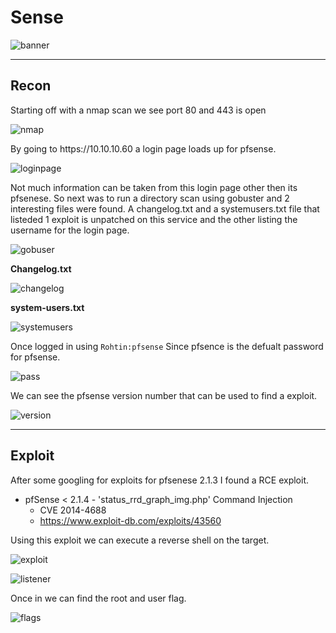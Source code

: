 <h1>Sense</h1>

![banner](https://imgur.com/MgzNLdR.png)

<hr></hr>

<h2>Recon</h2>

<p>Starting off with a nmap scan we see port 80 and 443 is open</p>

![nmap](https://imgur.com/v1e7F8o.png)


<p>By going to https://10.10.10.60 a login page loads up for pfsense.</p>

![loginpage](https://imgur.com/XMDZiMD.png)

Not much information can be taken from this login page other then its pfsenese.
So next was to run a directory scan using gobuster and 2 interesting files were found. A changelog.txt and a systemusers.txt file that listeded 1 exploit is unpatched on this service and the other listing the username for the login page.

![gobuser](https://imgur.com/kvFO8T8.png)

<b>Changelog.txt</b>

![changelog](https://imgur.com/YwC1qi6.png)

<b>system-users.txt</b>

![systemusers](https://imgur.com/KzHy2RF.png)

Once logged in using <code>Rohtin:pfsense</code>
Since pfsence is the defualt password for pfsense.

![pass](https://imgur.com/6PSIo6A.png)

We can see the pfsense version number that can be used to find a exploit. 

![version](https://imgur.com/HmMH8ov.png)

<hr></hr>

<h2>Exploit</h2>

After some googling for exploits for pfsenese 2.1.3 I found a RCE exploit.

- pfSense < 2.1.4 - 'status_rrd_graph_img.php' Command Injection
    - CVE 2014-4688
    - https://www.exploit-db.com/exploits/43560

Using this exploit we can execute a reverse shell on the target.

![exploit](https://imgur.com/RHo0fyq.png)

![listener](https://imgur.com/IBCGwH7.png)

Once in we can find the root and user flag.

![flags](https://imgur.com/Bq4qGGT.png)
